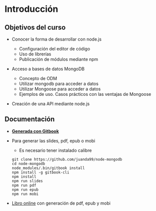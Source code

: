 # Introducción


## Objetivos del curso
- Conocer la forma de desarrollar con node.js
    - Configuración del editor de código
    - Uso de librerías
    - Publicación de módulos mediante npm
    

- Acceso a bases de datos MongoDB
    - Concepto de ODM
    - Utilizar mongodb para acceder a datos
    - Utilizar Mongoose para acceder a datos
    - Ejemplos de uso. Casos prácticos con las ventajas de Mongoose

- Creación de una API mediante node.js



## Documentación
- **[Generada con Gitbook](https://www.gitbook.com)**
- Para generar las slides, pdf, epub o mobi
  - Es necesario tener instalado calibre

  ```
  git clone https://github.com/juanda99/node-mongodb
  cd node-mongodb
  node_modules/.bin/gitbook install
  npm install -g gitbook-cli
  npm install
  npm run slides
  npm run pdf
  npm run epub
  npm run mobi
  ```

- [Libro online](https://www.gitbook.com/book/juanda/webapps/details) con generación de pdf, epub y mobi